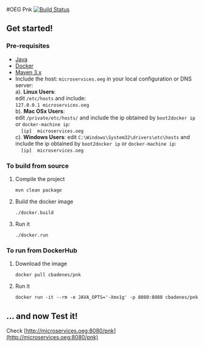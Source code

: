 #OEG Pnk
[![Build Status](https://travis-ci.org/cbadenes/oeg-pnk.svg)](https://travis-ci.org/cbadenes/oeg-pnk) 

## Get started!

### Pre-requisites
- [Java](http://www.oracle.com/technetwork/java/javase/downloads/jdk8-downloads-2133151.html)
- [Docker](https://docs.docker.com/installation/)
- [Maven 3.x](https://maven.apache.org/download.cgi)
- Include the host: `microservices.oeg` in your local configuration or DNS server:  
    a). **Linux Users**:  
        edit `/etc/hosts` and include:  
        ```
        127.0.0.1 microservices.oeg
        ```  
    b). **Mac OSx Users**:  
        edit `/private/etc/hosts/` and include the ip obtained by `boot2docker ip` or `docker-machine ip`:  
        ```  
        [ip]  microservices.oeg  
        ```   
    c). **Windows Users**: 
        edit `C:\Windows\System32\drivers\etc\hosts` and include the ip obtained by `boot2docker ip` or `docker-machine ip`:  
        ```  
        [ip]  microservices.oeg  
        ```  
    

### To build from source
1. Compile the project  
    ```
    mvn clean package
    ```  
2. Build the docker image  
    ```
    ./docker.build
    ```  
3. Run it  
    ```
    ./docker.run
    ```  

### To run from DockerHub
1. Download the image  
    ```
    docker pull cbadenes/pnk
    ```  
2. Run it  
    ```
    docker run -it --rm -e JAVA_OPTS='-Xmx1g' -p 8080:8080 cbadenes/pnk
    ```  
    
## ... and now Test it!
Check [http://microservices.oeg:8080/pnk](http://microservices.oeg:8080/pnk)